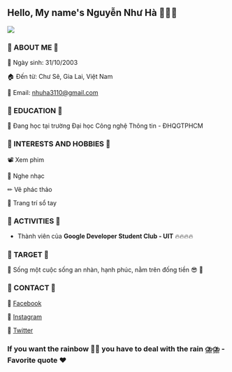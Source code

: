 ## Hello, My name's Nguyễn Như Hà 🎃🎃🎃

<img src="![c8419e9052409f1ec651](https://user-images.githubusercontent.com/94069476/150345509-ee974bee-b2cb-4fdd-b674-65c030903abd.jpg)
">

### 🌟 ABOUT ME 🌟
📆 Ngày sinh: 31/10/2003 

🏠 Đến từ: Chư Sê, Gia Lai, Việt Nam

📧 Email: nhuha3110@gmail.com

### 🌟 EDUCATION 🌟
📝 Đang học tại trường Đại học Công nghệ Thông tin - ĐHQGTPHCM

### 🌟 INTERESTS AND HOBBIES 🌟
📽 Xem phim

️🎵 Nghe nhạc

✏ Vẽ phác thảo 

📖 Trang trí sổ tay
 
### 🌟 ACTIVITIES 🌟 
- Thành viên của **Google Developer Student Club - UIT** 🔥🔥🔥🔥

### 🌟 TARGET 🌟
️🎯 Sống một cuộc sống an nhàn, hạnh phúc, nằm trên đống tiề️n️ 😎 ️🎯

### 🌟 CONTACT 🌟
🌙 [Facebook](https://www.facebook.com/nguyennhuhha)

🌙 [Instagram](https://www.instagram.com/nguyennhuhha/)

🌙 [Twitter](https://twitter.com/nguyennhuhha_)

### If you want the rainbow 🌈🌈 you have to deal with the rain ⛈️⛈️ - Favorite quote ♥️

